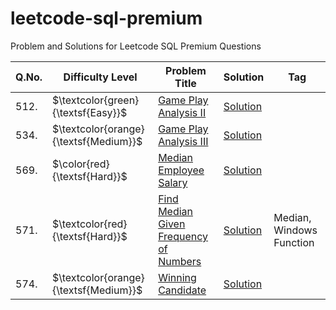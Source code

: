 # leetcode-sql-premium
Problem and Solutions for Leetcode SQL Premium Questions

| Q.No. | Difficulty Level                      | Problem Title | Solution | Tag |
| ----- | ------------------------------------- | ------------- | -------- | --- |
| 512.  | $\textcolor{green}{\textsf{Easy}}$    | [Game Play Analysis II](./easy/questions/512.%20Game%20Play%20Analysis%20II.txt) | [Solution](./easy/solutions/512.%20Game%20Play%20Analysis%20II.sql) | |
| 534.  | $\textcolor{orange}{\textsf{Medium}}$ | [Game Play Analysis III](https://github.com/Math-Ode/leetcode-sql-premium/blob/main/medium/questions/534.%20Game%20Play%20Analysis%20III.txt) | [Solution](https://github.com/Math-Ode/leetcode-sql-premium/blob/main/medium/solutions/534.%20Game%20Play%20Analysis%20III.sql) | |
| 569.  | $\color{red}{\textsf{Hard}}$      | [Median Employee Salary](https://github.com/Math-Ode/leetcode-sql-premium/blob/main/hard/questions/569.%20Median%20Employee%20Salary.txt) | [Solution](https://github.com/Math-Ode/leetcode-sql-premium/blob/main/hard/solutions/569.%20Median%20Employee%20Salary.sql) | |
| 571.  | $\textcolor{red}{\textsf{Hard}}$      | [Find Median Given Frequency of Numbers](https://github.com/Math-Ode/leetcode-sql-premium/blob/main/hard/questions/571.%20Find%20Median%20Given%20Frequency%20of%20Numbers.txt) | [Solution](https://github.com/Math-Ode/leetcode-sql-premium/blob/main/hard/solutions/571.%20Find%20Median%20Given%20Frequency%20of%20Numbers.sql) | Median, Windows Function |
| 574.  | $\textcolor{orange}{\textsf{Medium}}$ | [Winning Candidate](https://github.com/Math-Ode/leetcode-sql-premium/blob/main/medium/questions/574.%20Winning%20Candidate.txt) | [Solution](https://github.com/Math-Ode/leetcode-sql-premium/blob/main/medium/solutions/574.%20Winning%20Candidate.sql) | |
